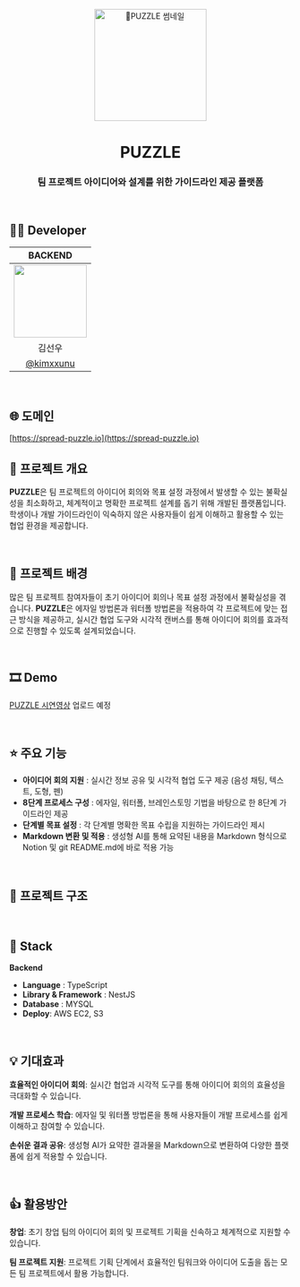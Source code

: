 
<p align="middle">
  <img width="200" alt="PUZZLE 썸네일" src="https://github.com/user-attachments/assets/4c5c1b24-499a-4f53-9861-bdc4f2c9b0ca">

</p>
<h1 align="middle">PUZZLE</h1>
<h3 align="middle">팀 프로젝트 아이디어와 설계를 위한 가이드라인 제공 플랫폼</h3>

<br/>

## 🙋‍♂️ Developer
| BACKEND|
| :---: |
| <img width="130px" src="https://avatars.githubusercontent.com/u/114386406?v=4" /> |
|김선우|
|[@kimxxunu](https://github.com/Kimxxunu)|

<br/>

## 🌐 도메인
[https://spread-puzzle.io](https://spread-puzzle.io)

## 📝 프로젝트 개요

**PUZZLE**은 팀 프로젝트의 아이디어 회의와 목표 설정 과정에서 발생할 수 있는 불확실성을 최소화하고, 체계적이고 명확한 프로젝트 설계를 돕기 위해 개발된 플랫폼입니다. 학생이나 개발 가이드라인이 익숙하지 않은 사용자들이 쉽게 이해하고 활용할 수 있는 협업 환경을 제공합니다.

<br/>

## 🌁 프로젝트 배경
많은 팀 프로젝트 참여자들이 초기 아이디어 회의나 목표 설정 과정에서 불확실성을 겪습니다. **PUZZLE**은 에자일 방법론과 워터폴 방법론을 적용하여 각 프로젝트에 맞는 접근 방식을 제공하고, 실시간 협업 도구와 시각적 캔버스를 통해 아이디어 회의를 효과적으로 진행할 수 있도록 설계되었습니다.

<br/>

## 🎞 Demo
[PUZZLE 시연영상]()
업로드 예정

<br/>

## ⭐ 주요 기능
- **아이디어 회의 지원** : 실시간 정보 공유 및 시각적 협업 도구 제공 (음성 채팅, 텍스트, 도형, 펜)
- **8단계 프로세스 구성** : 에자일, 워터폴, 브레인스토밍 기법을 바탕으로 한 8단계 가이드라인 제공
- **단계별 목표 설정** : 각 단계별 명확한 목표 수립을 지원하는 가이드라인 제시
- **Markdown 변환 및 적용** : 생성형 AI를 통해 요약된 내용을 Markdown 형식으로 Notion 및 git README.md에 바로 적용 가능

<br/>

## 🔨 프로젝트 구조


<br/>

## 🔧 Stack

**Backend**
- **Language** : TypeScript
- **Library & Framework** : NestJS
- **Database** : MYSQL
- **Deploy**: AWS EC2, S3

<br/>

## 💡 기대효과

**효율적인 아이디어 회의**: 실시간 협업과 시각적 도구를 통해 아이디어 회의의 효율성을 극대화할 수 있습니다.

**개발 프로세스 학습**: 에자일 및 워터폴 방법론을 통해 사용자들이 개발 프로세스를 쉽게 이해하고 참여할 수 있습니다.

**손쉬운 결과 공유**: 생성형 AI가 요약한 결과물을 Markdown으로 변환하여 다양한 플랫폼에 쉽게 적용할 수 있습니다.

<br/>

## 👍 활용방안


**창업**: 초기 창업 팀의 아이디어 회의 및 프로젝트 기획을 신속하고 체계적으로 지원할 수 있습니다.

**팀 프로젝트 지원**: 프로젝트 기획 단계에서 효율적인 팀워크와 아이디어 도출을 돕는 모든 팀 프로젝트에서 활용 가능합니다.

<br/>